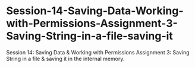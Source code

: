 # Session-14-Saving-Data-Working-with-Permissions-Assignment-3-Saving-String-in-a-file-saving-it
Session 14: Saving Data &amp; Working with Permissions Assignment 3: Saving String in a file &amp; saving it in the internal memory.
